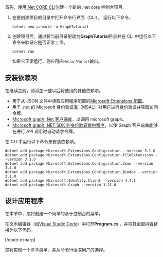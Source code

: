 <!-- markdownlint-disable MD002 MD041 -->

首先，使用[.Net CORE CLI](/dotnet/core/tools/?tabs=netcore2x)创建一个新的 .net core 控制台项目。

1. 在要创建项目的目录中打开命令行界面（CLI）。 运行以下命令。

    ```Shell
    dotnet new console -o GraphTutorial
    ```

1. 创建项目后，通过将当前目录更改为**GraphTutorial**目录并在 CLI 中运行以下命令来验证它是否正常工作。

    ```Shell
    dotnet run
    ```

    如果它正常运行，则应用应`Hello World!`输出。

## <a name="install-dependencies"></a>安装依赖项

在继续之前，请添加一些以后将使用的其他依赖项。

- 用于从 JSON 文件中读取应用程序配置的[Microsoft Extensions 配置](https://github.com/aspnet/Extensions)。
- [用于 .net 的 Microsoft 身份验证库（MSAL）](https://github.com/AzureAD/microsoft-authentication-library-for-dotnet)对用户进行身份验证并获取访问令牌。
- [Microsoft graph .Net 客户端库](https://github.com/microsoftgraph/msgraph-sdk-dotnet)，以调用 microsoft graph。
- [Microsoft graph .NET SDK 的身份验证提供程序](https://github.com/microsoftgraph/msgraph-sdk-dotnet-auth)，以使 Graph 客户端库能够在进行 API 调用时自动请求令牌。

在 CLI 中运行以下命令来安装依赖项。

```Shell
dotnet add package Microsoft.Extensions.Configuration --version 3.1.0
dotnet add package Microsoft.Extensions.Configuration.FileExtensions --version 3.1.0
dotnet add package Microsoft.Extensions.Configuration.Json --version 3.1.0
dotnet add package Microsoft.Extensions.Configuration.Binder --version 3.1.0
dotnet add package Microsoft.Identity.Client --version 4.7.1
dotnet add package Microsoft.Graph --version 1.21.0
```

## <a name="design-the-app"></a>设计应用程序

在本节中，您将创建一个简单的基于控制台的菜单。

在文本编辑器（如[Visual Studio Code](https://code.visualstudio.com/)）中打开**Program.cs** ，并将其全部内容替换为以下代码。

[!code-csharp[](../demos/01-create-app/GraphTutorial/Program.cs)]

这将实现一个基本菜单，并从命令行读取用户的选择。
